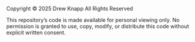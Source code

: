 Copyright © 2025 Drew Knapp
All Rights Reserved

This repository’s code is made available for personal viewing only. 
No permission is granted to use, copy, modify, or distribute this code 
without explicit written consent.
